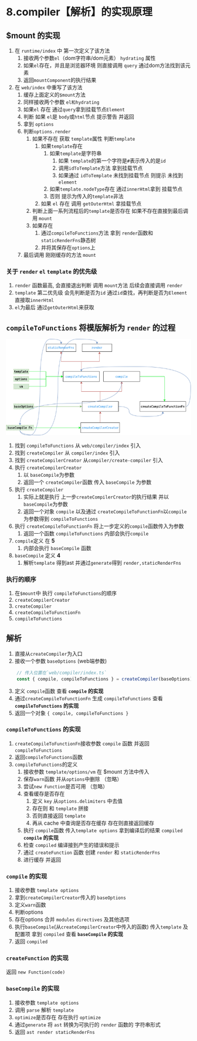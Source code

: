# 8.compiler【解析】的实现原理

## $mount 的实现
1. 在 `runtime/index` 中 第一次定义了该方法
   1. 接收两个参数`el`（dom字符串/dom元素） `hydrating` 属性
   2. 如果`el`存在，并且是浏览器环境 则直接调用 `query` 通过dom方法找到该元素
   3. 返回`mountComponent`的执行结果
2. 在 `web/index` 中重写了该方法
   1. 缓存上面定义的`$mount`方法
   2. 同样接收两个参数 `el和hydrating`
   3. 如果`el` 存在 通过`query`拿到挂载节点`Element`
   4. 判断 如果 `el`是 `body`或`html`节点 提示警告 并返回
   5. 拿到 `options`
   6. 判断`options.render`
      1. 如果不存在 获取 `template`属性 判断`template`
         1. 如果`template`存在
            1. 如果`template`是字符串
               1. 如果 `template`的第一个字符是`#`表示传入的是`id` 
               2. 调用`idToTemplate`方法 拿到挂载节点
               3. 如果通过 `idToTemplate` 未找到挂载节点 则提示 未找到`element`
            2. 如果`template.nodeType`存在 通过`innerHtml`拿到 挂载节点
            3. 否则 提示为传入的`template`非法
         2. 如果 `el` 存在 调用 `getOuterHtml` 拿挂载节点
      2. 判断上面一系列流程后的`template`是否存在 如果不存在直接到最后调用 `mount`
      3. 如果存在
         1. 通过`compileToFunctions`方法 拿到 `render`函数和 `staticRenderFns`静态树
         2. 并将其保存在`options`上
   7. 最后调用 刚刚缓存的方法 `mount`


### 关于 `render` `el` `template` 的优先级
1.  `render` 函数最高, 会直接退出判断 调用 `mount`方法 后续会直接调用 `render`
2.  `template` 第二优先级 会先判断是否为`id` 通过`id`查找，再判断是否为`Element` 直接取`innerHtml`
3.  `el`为最后 通过`getOuterHtml`来获取


## `compileToFunctions` 将模版解析为 `render` 的过程

![](./compile.drawio.png)

1.  找到 `compileToFunctions` 从 `web/compiler/index` 引入
2.  找到 `createCompiler` 从 `compiler/index` 引入
3.  找到 `createCompilerCreator` 从`compiler/create-compiler` 引入
4.  执行 `createCompilerCreator`
    1.   以 `baseCompile`为参数
    2.   返回一个 `createCompiler`函数 传入 `baseCompile` 为参数
5.  执行 `createCompiler`
    1.  实际上就是执行 上一步`createCompilerCreator`的执行结果 并以`baseCompile`为参数
    2.  返回一个对象 `compile` 以及通过 `createCompileToFunctionFn`以`compile`为参数得到 `compileToFunctions`
6.  执行 `createCompileToFunctionFn` 将上一步定义的`compile`函数传入为参数
    1.  返回一个函数 `compileToFunctions` 内部会执行`compile`
7.  `compile`定义 在 **5**
    1.  内部会执行 `baseCompile` 函数
8.  `baseCompile` 定义  **4**
    1.  解析`template` 得到ast 并通过`generate`得到 `render,staticRenderFns`

### 执行的顺序
1.  在`$mount`中 执行 `compileToFunctions`的顺序
2.  `createCompilerCreator`
3.  `createCompiler`
4.  `createCompileToFunctionFn`
5.  `compileToFunctions`

## 解析
1.  直接从`createCompiler`为入口
2.  接收一个参数 `baseOptions` (web端参数)
```js 
    // 传入位置在`web/compiler/index.ts` 
    const { compile, compileToFunctions } = createCompiler(baseOptions)
```
3.  定义 `compile`函数  查看  **`compile` 的实现**
4.  通过`createCompileToFunctionFn` 生成 `compileToFunctions`  查看 **`compileToFunctions` 的实现**
5.  返回一个对象 `{ compile, compileToFunctions }`

### `compileToFunctions` 的实现
1.  `createCompileToFunctionFn`接收参数 `compile` 函数 并返回 `compileToFunctions`
2.  返回`compileToFunctions`函数
3.  `compileToFunctions`的定义
    1.  接收参数 `template/options/vm` 在 $mount 方法中传入
    2.  保存`warn`函数 并从`options`中删除 （忽略）
    3.  尝试`new Function`是否可用 （忽略）
    4.  查看缓存是否存在
        1.  定义 `key` 从`options.delimiters` 中去值
        2.  存在则 和 `template` 拼接
        3.  否则直接返回 `template`
        4.  再从 cache 中查询是否存在缓存 存在则直接返回缓存
    5.  执行 `compile`函数 传入`template options`  拿到编译后的结果 `compiled` **`compile` 的实现**
    6.  检查 `compiled` 编译接到产生的错误和提示
    7.  通过 `createFunction` 函数 创建 `render` 和 `staticRenderFns`
    8.  进行缓存 并返回

### `compile` 的实现
1.  接收参数 `template options` 
2.  拿到`createCompilerCreator`传入的 `baseOptions`
3.  定义`warn`函数
4.  判断options
5.  存在options 合并 `modules` `directives` 及其他选项
6.  执行`baseCompile`(从`createCompilerCreator`中传入的函数) 传入`template` 及配置项 拿到 `compiled` 查看 **`baseCompile` 的实现**
7.  返回 `compiled`


### `createFunction` 的实现
返回 `new Function(code)`
### `baseCompile` 的实现
1.  接收参数 `template options`
2.  调用 `parse` 解析 `template`
3.  `optimize`是否存在 存在执行 `optimize`
4.  通过`generate` 将 `ast` 转换为可执行的 `render` 函数的 字符串形式
5.  返回 `ast render staticRenderFns`
